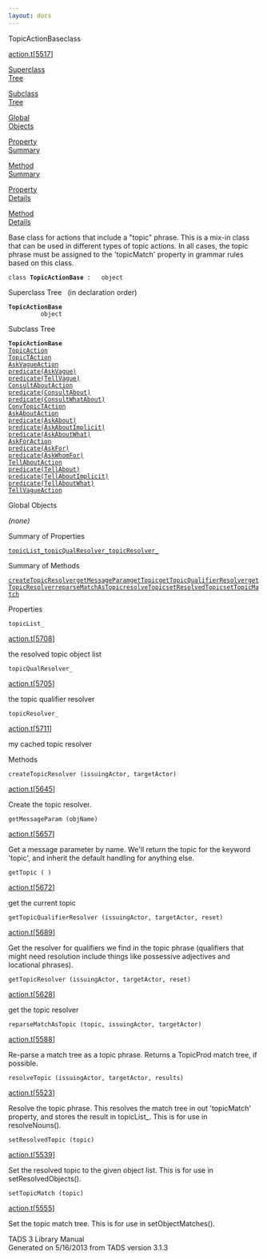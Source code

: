 ```yaml
---
layout: docs
---
```

<span class="title">TopicActionBase</span><span class="type">class</span>

[action.t](../file/action.t.html)\[[5517](../source/action.t.html#5517)\]

[Superclass  
Tree](#_SuperClassTree_)

[Subclass  
Tree](#_SubClassTree_)

[Global  
Objects](#_ObjectSummary_)

[Property  
Summary](#_PropSummary_)

[Method  
Summary](#_MethodSummary_)

[Property  
Details](#_Properties_)

[Method  
Details](#_Methods_)



Base class for actions that include a "topic" phrase. This is a mix-in
class that can be used in different types of topic actions. In all
cases, the topic phrase must be assigned to the 'topicMatch' property in
grammar rules based on this class.

`class `**`TopicActionBase`**` :   object`



<span id="_SuperClassTree_"></span>



<span class="hdln">Superclass Tree</span>   (in declaration order)



**`TopicActionBase`**  
`         object`  
<span id="_SubClassTree_"></span>



<span class="hdln">Subclass Tree</span>  



**`TopicActionBase`**  
[`TopicAction`](../object/TopicAction.html)  
[`TopicTAction`](../object/TopicTAction.html)  
[`AskVagueAction`](../object/AskVagueAction.html)  
[`predicate(AskVague)`](../object/predicate(AskVague).html)  
[`predicate(TellVague)`](../object/predicate(TellVague).html)  
[`ConsultAboutAction`](../object/ConsultAboutAction.html)  
[`predicate(ConsultAbout)`](../object/predicate(ConsultAbout).html)  
[`predicate(ConsultWhatAbout)`](../object/predicate(ConsultWhatAbout).html)  
[`ConvTopicTAction`](../object/ConvTopicTAction.html)  
[`AskAboutAction`](../object/AskAboutAction.html)  
[`predicate(AskAbout)`](../object/predicate(AskAbout).html)  
[`predicate(AskAboutImplicit)`](../object/predicate(AskAboutImplicit).html)  
[`predicate(AskAboutWhat)`](../object/predicate(AskAboutWhat).html)  
[`AskForAction`](../object/AskForAction.html)  
[`predicate(AskFor)`](../object/predicate(AskFor).html)  
[`predicate(AskWhomFor)`](../object/predicate(AskWhomFor).html)  
[`TellAboutAction`](../object/TellAboutAction.html)  
[`predicate(TellAbout)`](../object/predicate(TellAbout).html)  
[`predicate(TellAboutImplicit)`](../object/predicate(TellAboutImplicit).html)  
[`predicate(TellAboutWhat)`](../object/predicate(TellAboutWhat).html)  
[`TellVagueAction`](../object/TellVagueAction.html)  
<span id="_ObjectSummary_"></span>



<span class="hdln">Global Objects</span>  



*(none)* <span id="_PropSummary_"></span>



<span class="hdln">Summary of Properties</span>  



[`topicList_`](#topicList_)[`topicQualResolver_`](#topicQualResolver_)[`topicResolver_`](#topicResolver_)

<span id="_MethodSummary_"></span>



<span class="hdln">Summary of Methods</span>  



[`createTopicResolver`](#createTopicResolver)[`getMessageParam`](#getMessageParam)[`getTopic`](#getTopic)[`getTopicQualifierResolver`](#getTopicQualifierResolver)[`getTopicResolver`](#getTopicResolver)[`reparseMatchAsTopic`](#reparseMatchAsTopic)[`resolveTopic`](#resolveTopic)[`setResolvedTopic`](#setResolvedTopic)[`setTopicMatch`](#setTopicMatch)

<span id="_Properties_"></span>



<span class="hdln">Properties</span>  



<span id="topicList_"></span>

`topicList_`

[action.t](../file/action.t.html)\[[5708](../source/action.t.html#5708)\]



the resolved topic object list



<span id="topicQualResolver_"></span>

`topicQualResolver_`

[action.t](../file/action.t.html)\[[5705](../source/action.t.html#5705)\]



the topic qualifier resolver



<span id="topicResolver_"></span>

`topicResolver_`

[action.t](../file/action.t.html)\[[5711](../source/action.t.html#5711)\]



my cached topic resolver



<span id="_Methods_"></span>



<span class="hdln">Methods</span>  



<span id="createTopicResolver"></span>

`createTopicResolver (issuingActor, targetActor)`

[action.t](../file/action.t.html)\[[5645](../source/action.t.html#5645)\]



Create the topic resolver.



<span id="getMessageParam"></span>

`getMessageParam (objName)`

[action.t](../file/action.t.html)\[[5657](../source/action.t.html#5657)\]



Get a message parameter by name. We'll return the topic for the keyword
'topic', and inherit the default handling for anything else.



<span id="getTopic"></span>

`getTopic ( )`

[action.t](../file/action.t.html)\[[5672](../source/action.t.html#5672)\]



get the current topic



<span id="getTopicQualifierResolver"></span>

`getTopicQualifierResolver (issuingActor, targetActor, reset)`

[action.t](../file/action.t.html)\[[5689](../source/action.t.html#5689)\]



Get the resolver for qualifiers we find in the topic phrase (qualifiers
that might need resolution include things like possessive adjectives and
locational phrases).



<span id="getTopicResolver"></span>

`getTopicResolver (issuingActor, targetActor, reset)`

[action.t](../file/action.t.html)\[[5628](../source/action.t.html#5628)\]



get the topic resolver



<span id="reparseMatchAsTopic"></span>

`reparseMatchAsTopic (topic, issuingActor, targetActor)`

[action.t](../file/action.t.html)\[[5588](../source/action.t.html#5588)\]



Re-parse a match tree as a topic phrase. Returns a TopicProd match tree,
if possible.



<span id="resolveTopic"></span>

`resolveTopic (issuingActor, targetActor, results)`

[action.t](../file/action.t.html)\[[5523](../source/action.t.html#5523)\]



Resolve the topic phrase. This resolves the match tree in out
'topicMatch' property, and stores the result in topicList\_. This is for
use in resolveNouns().



<span id="setResolvedTopic"></span>

`setResolvedTopic (topic)`

[action.t](../file/action.t.html)\[[5539](../source/action.t.html#5539)\]



Set the resolved topic to the given object list. This is for use in
setResolvedObjects().



<span id="setTopicMatch"></span>

`setTopicMatch (topic)`

[action.t](../file/action.t.html)\[[5555](../source/action.t.html#5555)\]



Set the topic match tree. This is for use in setObjectMatches().





TADS 3 Library Manual  
Generated on 5/16/2013 from TADS version 3.1.3


